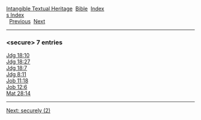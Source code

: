 [Intangible Textual Heritage](../../index)  [Bible](../index) 
[Index](index)   
[s Index](_s_)  
  [Previous](c09931)  [Next](c09933) 

------------------------------------------------------------------------

### &lt;secure&gt; 7 entries

[Jdg 18:10](../kjv/jdg018.htm#010)  
[Jdg 18:27](../kjv/jdg018.htm#027)  
[Jdg 18:7](../kjv/jdg018.htm#007)  
[Jdg 8:11](../kjv/jdg008.htm#011)  
[Job 11:18](../kjv/job011.htm#018)  
[Job 12:6](../kjv/job012.htm#006)  
[Mat 28:14](../kjv/mat028.htm#014)  

------------------------------------------------------------------------

[Next: securely (2)](c09933)
